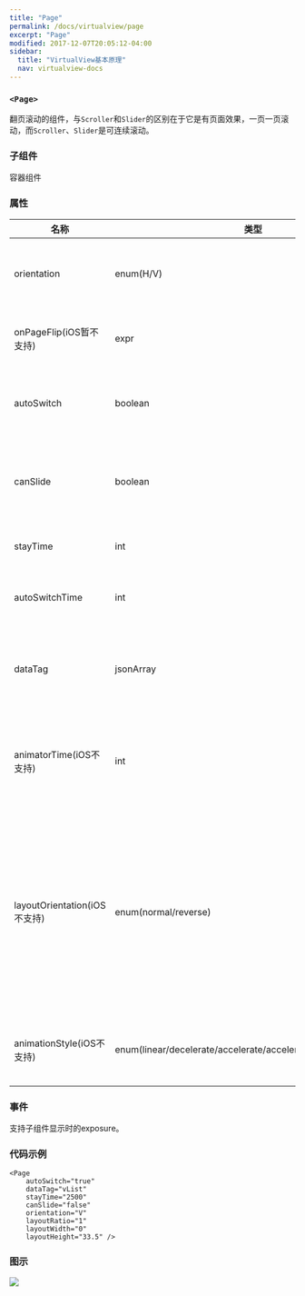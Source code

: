 ```yaml
---
title: "Page"
permalink: /docs/virtualview/page
excerpt: "Page"
modified: 2017-12-07T20:05:12-04:00
sidebar:
  title: "VirtualView基本原理"
  nav: virtualview-docs
---
```


### `<Page>`

翻页滚动的组件，与`Scroller`和`Slider`的区别在于它是有页面效果，一页一页滚动，而`Scroller`、`Slider`是可连续滚动。

### 子组件
容器组件

### 属性

|名称|类型|默认值|描述|
|---|---|---|---|
|orientation|enum(H/V)|V|滚动方向，H：水平滚动，V：垂直滚动|
|onPageFlip(iOS暂不支持)|expr|无|表达式，翻页的时候触发加载的逻辑|
|autoSwitch|boolean|false|true：自动翻页滚动，false：不自动滚动|
|canSlide|boolean|true|true：响应手势滑动，false：不响应手势滑动|
|stayTime|int|2000|单位ms，自动滚动的间隔|
|autoSwitchTime|int|500|单位ms，滚动时动画的持续时间|
|dataTag|jsonArray|无|容器内组件数据，描述内部子组件的类型与数据|
|animatorTime(iOS不支持)|int|100|单位ms，手势滑动时，松手后复位或者滚动到下一页的动画时间|
|layoutOrientation(iOS不支持)|enum(normal/reverse)|normal|水平滚动：normal是从左往右布局，reverse是从右往左布局；垂直滚动:normal是从上往下布局，reverse是从下往上布局|
|animationStyle(iOS不支持)|enum(linear/decelerate/accelerate/accelerateDecelerate/spring)|linear|线性、减速、加速、先加速后减速、弹簧|

### 事件

支持子组件显示时的exposure。

### 代码示例

```
<Page
    autoSwitch="true"
    dataTag="vList"
    stayTime="2500"
    canSlide="false"
    orientation="V"
    layoutRatio="1"
    layoutWidth="0"
    layoutHeight="33.5" />
``` 

### 图示

![](https://gw.alicdn.com/tfs/TB1p8vrfiqAXuNjy1XdXXaYcVXa-272-480.gif)